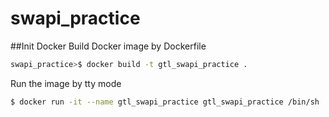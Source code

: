 # swapi_practice

##Init Docker
Build Docker image by Dockerfile
```bash
swapi_practice>$ docker build -t gtl_swapi_practice .
```

Run the image by tty mode
```bash
$ docker run -it --name gtl_swapi_practice gtl_swapi_practice /bin/sh
```
